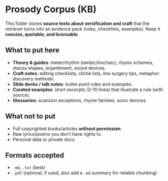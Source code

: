 # Prosody Corpus (KB)

This folder stores **source texts about versification and craft** that the retriever turns into an evidence pack (rules, checklists, examples). Keep it **concise, quotable, and licensable**.

## What to put here
- **Theory & guides**: meter/rhythm (iambic/trochaic), rhyme schemes, stanza shapes, enjambment, sound devices.
- **Craft notes**: editing checklists, cliché lists, line surgery tips, metaphor discovery methods.
- **Slide decks / talk notes**: bullet-point rules and examples.
- **Curated examples**: short excerpts (2–10 lines) that illustrate a rule (with source).
- **Glossaries**: scansion exceptions, rhyme families, sonic devices.

## What **not** to put
- Full copyrighted books/articles **without permission**.
- Raw lyrics/poems you don’t have rights to.
- Personal data or private docs.

## Formats accepted
- `.md`, `.txt` (best)
- `.pdf` (optional; if used, also add a `.md` summary for reliable chunking)

